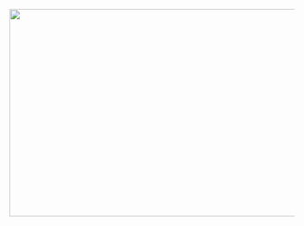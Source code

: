 <a class="imgpopup" href="/sites/default/files/channel%20conflict%20strategies.jpg"><img src="/sites/default/files/channel%20conflict%20strategies.jpg" width="940" height="367"></a>